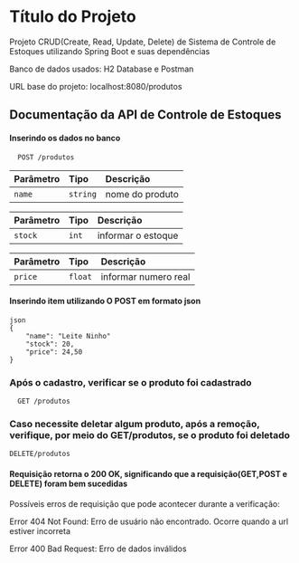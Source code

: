 
# Título do Projeto

Projeto CRUD(Create, Read, Update, Delete) de Sistema de Controle de Estoques utilizando Spring Boot e suas dependências

Banco de dados usados: H2 Database e Postman

URL base do projeto: localhost:8080/produtos

## Documentação da API de Controle de Estoques

#### Inserindo os dados no banco

```http
  POST /produtos
```

| Parâmetro   | Tipo       | Descrição                           |
| :---------- | :--------- | :---------------------------------- |
| `name` | `string` | nome do produto |

| Parâmetro   | Tipo       | Descrição                                   |
| :---------- | :--------- | :------------------------------------------ |
| `stock`      | `int` | informar o estoque  |

| Parâmetro   | Tipo       | Descrição                                   |
| :---------- | :--------- | :------------------------------------------ |
| `price`      | `float` | informar numero real |


#### Inserindo item utilizando O POST em formato json
```http
json 
{
    "name": "Leite Ninho"
    "stock": 20,
    "price": 24,50
}

```
### Após o cadastro, verificar se o produto foi cadastrado
```http
  GET /produtos
```
### Caso necessite deletar algum produto, após a remoção, verifique, por meio do GET/produtos, se o produto foi deletado
```http
DELETE/produtos
```
#### Requisição retorna o 200 OK, significando que a requisição(GET,POST e DELETE) foram bem sucedidas

Possíveis erros de requisição que pode acontecer durante a verificação:

Error 404 Not Found: Erro de usuário não encontrado. Ocorre quando a url estiver incorreta

Error 400 Bad Request: Erro de dados inválidos
